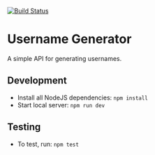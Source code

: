 [![Build Status](https://travis-ci.com/phantomesse/username-generator.svg?branch=master)](https://travis-ci.com/phantomesse/username-generator)

# Username Generator
A simple API for generating usernames.

## Development
* Install all NodeJS dependencies: `npm install`
* Start local server: `npm run dev`

## Testing
* To test, run: `npm test`